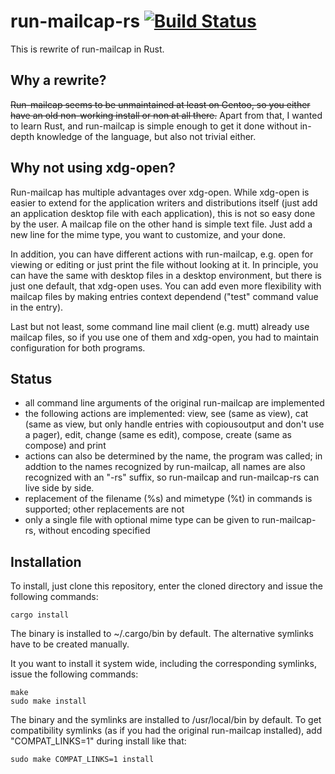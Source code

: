run-mailcap-rs [![Build Status](https://api.travis-ci.com/cglindkamp/run-mailcap-rs.svg?branch=master)](https://travis-ci.com/cglindkamp/run-mailcap-rs)
==============
This is rewrite of run-mailcap in Rust.

Why a rewrite?
--------------
~~Run-mailcap seems to be unmaintained at least on Gentoo, so you either have an
old non-working install or non at all there.~~ Apart from that, I wanted to learn
Rust, and run-mailcap is simple enough to get it done without in-depth knowledge
of the language, but also not trivial either.

Why not using xdg-open?
-----------------------
Run-mailcap has multiple advantages over xdg-open. While xdg-open is easier to
extend for the application writers and distributions itself (just add an
application desktop file with each application), this is not so easy done by
the user. A mailcap file on the other hand is simple text file. Just add a new
line for the mime type, you want to customize, and your done.

In addition, you can have different actions with run-mailcap, e.g. open for
viewing or editing or just print the file without looking at it. In principle,
you can have the same with desktop files in a desktop environment, but there is
just one default, that xdg-open uses. You can add even more flexibility with
mailcap files by making entries context dependend ("test" command value in the
entry).

Last but not least, some command line mail client (e.g. mutt) already use
mailcap files, so if you use one of them and xdg-open, you had to maintain
configuration for both programs.

Status
------
- all command line arguments of the original run-mailcap are implemented
- the following actions are implemented: view, see (same as view), cat (same as
  view, but only handle entries with copiousoutput and don't use a pager),
  edit, change (same es edit), compose, create (same as compose) and print
- actions can also be determined by the name, the program was called; in addtion
  to the names recognized by run-mailcap, all names are also recognized with an
  "-rs" suffix, so run-mailcap and run-mailcap-rs can live side by side.
- replacement of the filename (%s) and mimetype (%t) in commands is supported;
  other replacements are not
- only a single file with optional mime type can be given to run-mailcap-rs,
  without encoding specified

Installation
------------
To install, just clone this repository, enter the cloned directory and issue
the following commands:
```
cargo install
```

The binary is installed to ~/.cargo/bin by default. The alternative symlinks
have to be created manually.

It you want to install it system wide, including the corresponding symlinks,
issue the following commands:

```
make
sudo make install
```

The binary and the symlinks are installed to /usr/local/bin by default. To get
compatibility symlinks (as if you had the original run-mailcap installed), add
"COMPAT\_LINKS=1" during install like that:
```
sudo make COMPAT_LINKS=1 install
```
